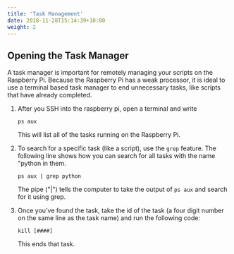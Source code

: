```yaml
---
title: 'Task Management'
date: 2018-11-28T15:14:39+10:00
weight: 2
---
```


## Opening the Task Manager

A task manager is important for remotely managing your scripts on the Raspberry Pi. Because the Raspberry Pi has a weak processor, it is ideal to use a terminal based task manager to end unnecessary tasks, like scripts that have already completed.

1. After you SSH into the raspberry pi, open a terminal and write
	```
	ps aux
	```
	This will list all of the tasks running on the Raspberry Pi.

2. To search for a specific task (like a script), use the `grep` feature. The following line shows how you can search for all tasks with the name "python in them.
	```
	ps aux | grep python
	```
	The pipe ("|") tells the computer to take the output of `ps aux` and search for it using grep.

3. Once you've found the task, take the id of the task (a four digit number on the same line as the task name) and run the following code:
	```
	kill [####]
	```
	This ends that task.
